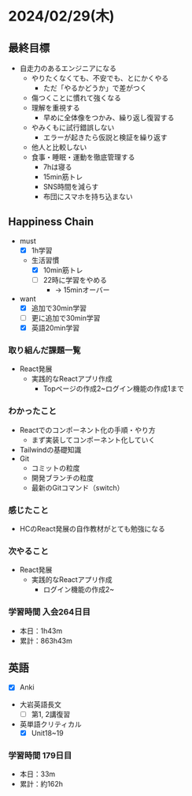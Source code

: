 # 2024/02/29(木)

## 最終目標

- 自走力のあるエンジニアになる
  - やりたくなくても、不安でも、とにかくやる
    - ただ「やるかどうか」で差がつく
  - 傷つくことに慣れて強くなる
  - 理解を重視する
    - 早めに全体像をつかみ、繰り返し復習する
  - やみくもに試行錯誤しない
    - エラーが起きたら仮説と検証を繰り返す
  - 他人と比較しない
  - 食事・睡眠・運動を徹底管理する
    - 7hは寝る
    - 15min筋トレ
    - SNS時間を減らす
    - 布団にスマホを持ち込まない

## Happiness Chain

- must
  - [x] 1h学習
  - 生活習慣
    - [x] 10min筋トレ
    - [ ] 22時に学習をやめる
      - -> 15minオーバー
- want
  - [x] 追加で30min学習
  - [ ] 更に追加で30min学習
  - [x] 英語20min学習

### 取り組んだ課題一覧

- React発展
  - 実践的なReactアプリ作成
    - Topページの作成2~ログイン機能の作成1まで

### わかったこと

- Reactでのコンポーネント化の手順・やり方
  - まず実装してコンポーネント化していく
- Tailwindの基礎知識
- Git
  - コミットの粒度
  - 開発ブランチの粒度
  - 最新のGitコマンド（switch）

### 感じたこと

- HCのReact発展の自作教材がとても勉強になる

### 次やること

- React発展
  - 実践的なReactアプリ作成
    - ログイン機能の作成2~

### 学習時間 入会264日目

- 本日：1h43m
- 累計：863h43m

## 英語

- [x] Anki
- 大岩英語長文
  - [ ] 第1, 2講復習
- 英単語クリティカル
  - [x] Unit18~19

### 学習時間 179日目

- 本日：33m
- 累計：約162h
